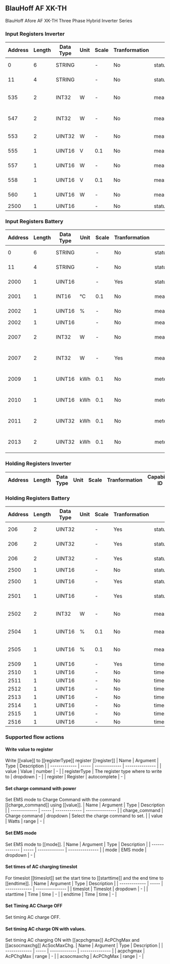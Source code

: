 ## BlauHoff AF XK-TH
BlauHoff Afore AF XK-TH Three Phase Hybrid Inverter Series

### Input Registers Inverter
| Address | Length | Data Type | Unit | Scale | Tranformation | Capability ID | Capability name | Range | DeviceTypes |
| ------- | ------ | --------- | ---- | ----- | ------------- | ------------- | --------------- | ----- | ----------- |
| 0| 6| STRING| | -| No| status_text.inverter_name| Inverter name| -| Battery, Inverter |
| 11| 4| STRING| | -| No| status_text.hard_name| Hard name| -| Battery, Inverter |
| 535| 2| INT32| W| -| No| measure_power.grid_active_power| Grid active power| -24100 - 24100| Inverter |
| 547| 2| INT32| W| -| No| measure_power.grid_total_load| Grid total load| -24100 - 24100| Inverter |
| 553| 2| UINT32| W| -| No| measure_power| Power| 0 - 24100| Inverter |
| 555| 1| UINT16| V| 0.1| No| measure_voltage.pv1| PV 1 voltage| 0 - 800| Inverter |
| 557| 1| UINT16| W| -| No| measure_power.pv1| PV 1 power| 0 - 15000| Inverter |
| 558| 1| UINT16| V| 0.1| No| measure_voltage.pv2| PV 2 voltage| 0 - 800| Inverter |
| 560| 1| UINT16| W| -| No| measure_power.pv2| PV 2 power| 0 - 15000| Inverter |
| 2500| 1| UINT16| | -| No| status_code.running_state| undefined| -| Inverter |
### Input Registers Battery
| Address | Length | Data Type | Unit | Scale | Tranformation | Capability ID | Capability name | Range | DeviceTypes |
| ------- | ------ | --------- | ---- | ----- | ------------- | ------------- | --------------- | ----- | ----------- |
| 0| 6| STRING| | -| No| status_text.inverter_name| Inverter name| -| Battery, Inverter |
| 11| 4| STRING| | -| No| status_text.hard_name| Hard name| -| Battery, Inverter |
| 2000| 1| UINT16| | -| Yes| status_text.battery_state| Battery state| -| Battery |
| 2001| 1| INT16| °C| 0.1| No| measure_temperature.battery1| Battery 1 temperature| -40 - 100| Battery |
| 2002| 1| UINT16| %| -| No| measure_percentage.bat_soc| Battery SOC| 0 - 100| Battery |
| 2002| 1| UINT16| | -| No| measure_battery| undefined| 0 - 100| Battery |
| 2007| 2| INT32| W| -| No| measure_power.battery| Battery power| -24100 - 24100| Battery |
| 2007| 2| INT32| W| -| Yes| measure_power| Power| -24100 - 24100| Battery |
| 2009| 1| UINT16| kWh| 0.1| No| meter_power.daily_battery_charge| Daily battery charge| 0 - 250| Battery |
| 2010| 1| UINT16| kWh| 0.1| No| meter_power.daily_battery_discharge| Daily battery discharge| 0 - 250| Battery |
| 2011| 2| UINT32| kWh| 0.1| No| meter_power.total_battery_charge| Total battery charge| -| Battery |
| 2013| 2| UINT32| kWh| 0.1| No| meter_power.total_battery_discharge| Total battery discharge| -| Battery |
### Holding Registers Inverter
| Address | Length | Data Type | Unit | Scale | Tranformation | Capability ID | Capability name | Range | DeviceTypes |
| ------- | ------ | --------- | ---- | ----- | ------------- | ------------- | --------------- | ----- | ----------- |
### Holding Registers Battery
| Address | Length | Data Type | Unit | Scale | Tranformation | Capability ID | Capability name | Range | DeviceTypes |
| ------- | ------ | --------- | ---- | ----- | ------------- | ------------- | --------------- | ----- | ----------- |
| 206| 2| UINT32| | -| Yes| status_text.ac_timing_charge| AC timing charge| -| Battery |
| 206| 2| UINT32| | -| Yes| status_text.timing_charge| Timing charge| -| Battery |
| 206| 2| UINT32| | -| Yes| status_text.timing_discharge| Timing discharge| -| Battery |
| 2500| 1| UINT16| | -| No| status_code.run_mode| Run mode| -| Battery |
| 2500| 1| UINT16| | -| Yes| status_text.ems_mode| EMS mode| -| Battery |
| 2501| 1| UINT16| | -| Yes| status_text.charge_command| Charge command| -| Battery |
| 2502| 2| INT32| W| -| No| measure_power.charge_instructions| Charge command power| -| Battery |
| 2504| 1| UINT16| %| 0.1| No| measure_percentage.acpchgmax| AC charge max| 0 - 100| Battery |
| 2505| 1| UINT16| %| 0.1| No| measure_percentage.acsocmaxchg| AC SOC max charge| 0 - 100| Battery |
| 2509| 1| UINT16| | -| Yes| timeslot.time| undefined| -| Battery |
| 2510| 1| UINT16| | -| No| timeslot.time| undefined| -| Battery |
| 2511| 1| UINT16| | -| No| timeslot.time| undefined| -| Battery |
| 2512| 1| UINT16| | -| No| timeslot.time| undefined| -| Battery |
| 2513| 1| UINT16| | -| No| timeslot.time| undefined| -| Battery |
| 2514| 1| UINT16| | -| No| timeslot.time| undefined| -| Battery |
| 2515| 1| UINT16| | -| No| timeslot.time| undefined| -| Battery |
| 2516| 1| UINT16| | -| No| timeslot.time| undefined| -| Battery |

### Supported flow actions

#### Write value to register
Write [[value]] to [[registerType]] register [[register]]
| Name | Argument | Type |  Description |
| ------------- | ----- | ------------- | --------------- |
| value | Value | number | - |
| registerType | The register type where to write to | dropdown | - |
| register | Register | autocomplete | - |

#### Set charge command with power
Set EMS mode to Charge Command with the command [[charge_command]] using [[value]].
| Name | Argument | Type |  Description |
| ------------- | ----- | ------------- | --------------- |
| charge_command | Charge command | dropdown | Select the charge command to set. |
| value | Watts | range | - |

#### Set EMS mode
Set EMS mode to [[mode]].
| Name | Argument | Type |  Description |
| ------------- | ----- | ------------- | --------------- |
| mode | EMS mode | dropdown | - |

#### Set times of AC charging timeslot
For timeslot [[timeslot]] set the start time to [[starttime]] and the end time to [[endtime]].
| Name | Argument | Type |  Description |
| ------------- | ----- | ------------- | --------------- |
| timeslot | Timeslot | dropdown | - |
| starttime | Time | time | - |
| endtime | Time | time | - |

#### Set Timing AC Charge OFF
Set timing AC charge OFF.

#### Set timing AC charge ON with values.
Set timing AC charging ON with [[acpchgmax]] AcPChgMax and [[acsocmaxchg]] AcSocMaxChg.
| Name | Argument | Type |  Description |
| ------------- | ----- | ------------- | --------------- |
| acpchgmax | AcPChgMax | range | - |
| acsocmaxchg | AcPChgMax | range | - |

